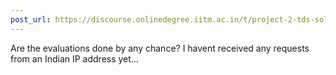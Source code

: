 ```yaml
---
post_url: https://discourse.onlinedegree.iitm.ac.in/t/project-2-tds-solver-discussion-thread/169029/370
---
```

Are the evaluations done by any chance? I havent received any requests from an Indian IP address yet…